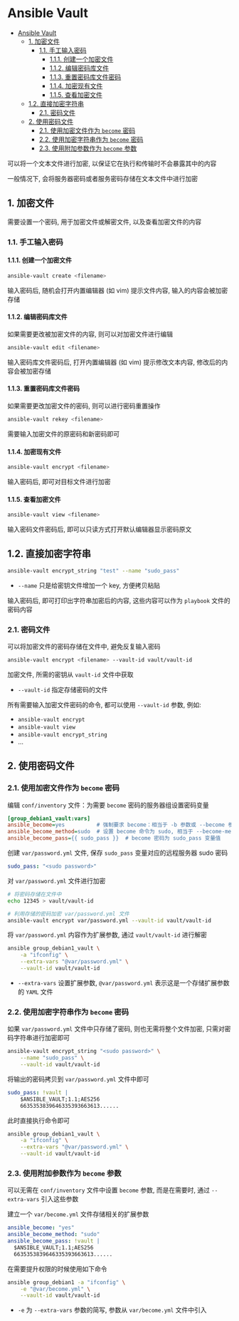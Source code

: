 # Ansible Vault

- [Ansible Vault](#ansible-vault)
  - [1. 加密文件](#1-加密文件)
    - [1.1. 手工输入密码](#11-手工输入密码)
      - [1.1.1. 创建一个加密文件](#111-创建一个加密文件)
      - [1.1.2. 编辑密码库文件](#112-编辑密码库文件)
      - [1.1.3. 重置密码库文件密码](#113-重置密码库文件密码)
      - [1.1.4. 加密现有文件](#114-加密现有文件)
      - [1.1.5. 查看加密文件](#115-查看加密文件)
  - [1.2. 直接加密字符串](#12-直接加密字符串)
    - [2.1. 密码文件](#21-密码文件)
  - [2. 使用密码文件](#2-使用密码文件)
    - [2.1. 使用加密文件作为 `become` 密码](#21-使用加密文件作为-become-密码)
    - [2.2. 使用加密字符串作为 `become` 密码](#22-使用加密字符串作为-become-密码)
    - [2.3. 使用附加参数作为 `become` 参数](#23-使用附加参数作为-become-参数)

可以将一个文本文件进行加密, 以保证它在执行和传输时不会暴露其中的内容

一般情况下, 会将服务器密码或者服务密码存储在文本文件中进行加密

## 1. 加密文件

需要设置一个密码, 用于加密文件或解密文件, 以及查看加密文件的内容

### 1.1. 手工输入密码

#### 1.1.1. 创建一个加密文件

```bash
ansible-vault create <filename>
```

输入密码后, 随机会打开内置编辑器 (如 vim) 提示文件内容, 输入的内容会被加密存储

#### 1.1.2. 编辑密码库文件

如果需要更改被加密文件的内容, 则可以对加密文件进行编辑

```bash
ansible-vault edit <filename>
```

输入密码库文件密码后, 打开内置编辑器 (如 vim) 提示修改文本内容, 修改后的内容会被加密存储

#### 1.1.3. 重置密码库文件密码

如果需要更改加密文件的密码, 则可以进行密码重置操作

```bash
ansible-vault rekey <filename>
```

需要输入加密文件的原密码和新密码即可

#### 1.1.4. 加密现有文件

```bash
ansible-vault encrypt <filename>
```

输入密码后, 即可对目标文件进行加密

#### 1.1.5. 查看加密文件

```bash
ansible-vault view <filename>
```

输入密码文件密码后, 即可以只读方式打开默认编辑器显示密码原文

## 1.2. 直接加密字符串

```bash
ansible-vault encrypt_string "test" --name "sudo_pass"
```

- `--name` 只是给密钥文件增加一个 key, 方便拷贝粘贴

输入密码后, 即可打印出字符串加密后的内容, 这些内容可以作为 `playbook` 文件的密码内容

### 2.1. 密码文件

可以将加密文件的密码存储在文件中, 避免反复输入密码

```bash
ansible-vault encrypt <filename> --vault-id vault/vault-id
```

加密文件, 所需的密钥从 `vault-id` 文件中获取

- `--vault-id` 指定存储密码的文件

所有需要输入加密文件密码的命令, 都可以使用 `--vault-id` 参数, 例如:

- `ansible-vault encrypt`
- `ansible-vault view`
- `ansible-vault encrypt_string`
- ...

## 2. 使用密码文件

### 2.1. 使用加密文件作为 `become` 密码

编辑 `conf/inventory` 文件：为需要 `become` 密码的服务器组设置密码变量

```ini
[group_debian1_vault:vars]
ansible_become=yes          # 强制要求 become：相当于 -b 参数或 --become 参数
ansible_become_method=sudo  # 设置 become 命令为 sudo, 相当于 --become-method 参数
ansible_become_pass={{ sudo_pass }}  # become 密码为 sudo_pass 变量值
```

创建 `var/password.yml` 文件, 保存 `sudo_pass` 变量对应的远程服务器 sudo 密码

```yml
sudo_pass: "<sudo password>"
```

对 `var/password.yml` 文件进行加密

```bash
# 将密码存储在文件中
echo 12345 > vault/vault-id

# 利用存储的密码加密 var/password.yml 文件
ansible-vault encrypt var/password.yml --vault-id vault/vault-id
```

将 `var/password.yml` 内容作为扩展参数, 通过 `vault/vault-id` 进行解密

```bash
ansible group_debian1_vault \
    -a "ifconfig" \
    --extra-vars "@var/password.yml" \
    --vault-id vault/vault-id
```

- `--extra-vars` 设置扩展参数, `@var/password.yml` 表示这是一个存储扩展参数的 `YAML` 文件

### 2.2. 使用加密字符串作为 `become` 密码

如果 `var/password.yml` 文件中只存储了密码, 则也无需将整个文件加密, 只需对密码字符串进行加密即可

```bash
ansible-vault encrypt_string "<sudo password>" \
    --name "sudo_pass" \
    --vault-id vault/vault-id
```

将输出的密码拷贝到 `var/password.yml` 文件中即可

```yml
sudo_pass: !vault |
    $ANSIBLE_VAULT;1.1;AES256
    6635353839646335393663613......
```

此时直接执行命令即可

```bash
ansible group_debian1_vault \
    -a "ifconfig" \
    --extra-vars "@var/password.yml" \
    --vault-id vault/vault-id
```

### 2.3. 使用附加参数作为 `become` 参数

可以无需在 `conf/inventory` 文件中设置 `become` 参数, 而是在需要时, 通过 `--extra-vars` 引入这些参数

建立一个 `var/become.yml` 文件存储相关的扩展参数

```yml
ansible_become: "yes"
ansible_become_method: "sudo"
ansible_become_pass: !vault |
  $ANSIBLE_VAULT;1.1;AES256
  6635353839646335393663613......
```

在需要提升权限的时候使用如下命令

```bash
ansible group_debian1 -a "ifconfig" \
    -e "@var/become.yml" \
    --vault-id vault/vault-id
```

- `-e` 为 `--extra-vars` 参数的简写, 参数从 `var/become.yml` 文件中引入
